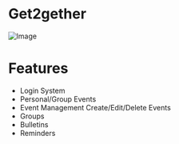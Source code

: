 # Get2gether
![Image](https://i.imgur.com/1rWeIHi.png)

# Features
- Login System
- Personal/Group Events
- Event Management
  Create/Edit/Delete Events
- Groups
- Bulletins
- Reminders

